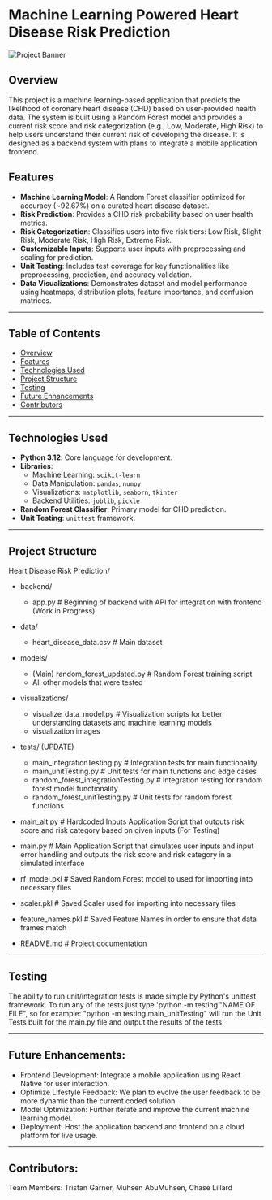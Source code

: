 # Machine Learning Powered Heart Disease Risk Prediction

![Project Banner](https://img.shields.io/badge/HeartRiskAI-Predictor-blue)

## Overview
This project is a machine learning-based application that predicts the likelihood of coronary heart disease (CHD) based on user-provided health data. The system is built using a Random Forest model and provides a current risk score and risk categorization (e.g., Low, Moderate, High Risk) to help users understand their current risk of developing the disease. It is designed as a backend system with plans to integrate a mobile application frontend.

## Features
- **Machine Learning Model**: A Random Forest classifier optimized for accuracy (~92.67%) on a curated heart disease dataset.
- **Risk Prediction**: Provides a CHD risk probability based on user health metrics.
- **Risk Categorization**: Classifies users into five risk tiers: Low Risk, Slight Risk, Moderate Risk, High Risk, Extreme Risk.
- **Customizable Inputs**: Supports user inputs with preprocessing and scaling for prediction.
- **Unit Testing**: Includes test coverage for key functionalities like preprocessing, prediction, and accuracy validation.
- **Data Visualizations**: Demonstrates dataset and model performance using heatmaps, distribution plots, feature importance, and confusion matrices.

---

## Table of Contents
- [Overview](#overview)
- [Features](#features)
- [Technologies Used](#technologies-used)
- [Project Structure](#project-structure)
- [Testing](#testing)
- [Future Enhancements](#future-enhancements)
- [Contributors](#contributors)

---

## Technologies Used
- **Python 3.12**: Core language for development.
- **Libraries**:
  - Machine Learning: `scikit-learn`
  - Data Manipulation: `pandas`, `numpy`
  - Visualizations: `matplotlib`, `seaborn`, `tkinter`
  - Backend Utilities: `joblib`, `pickle`
- **Random Forest Classifier**: Primary model for CHD prediction.
- **Unit Testing**: `unittest` framework.

---

## Project Structure
Heart Disease Risk Prediction/
  - backend/
      - app.py                              # Beginning of backend with API for integration with frontend (Work in Progress)
  - data/
      - heart_disease_data.csv              # Main dataset
  - models/
      - (Main) random_forest_updated.py     # Random Forest training script
      - All other models that were tested
  - visualizations/
      - visualize_data_model.py             # Visualization scripts for better understanding datasets and machine learning models
      - visualization images 
  - tests/ (UPDATE)
      - main_integrationTesting.py          # Integration tests for main functionality
      - main_unitTesting.py                 # Unit tests for main functions and edge cases
      - random_forest_integrationTesting.py # Integration testing for random forest model functionality
      - random_forest_unitTesting.py        # Unit tests for random forest functions

  - main_alt.py                             # Hardcoded Inputs Application Script that outputs risk score and risk category based on given inputs (For Testing)
  - main.py                                 # Main Application Script that simulates user inputs and input error handling and outputs the risk score and risk category in a simulated interface
  - rf_model.pkl                            # Saved Random Forest model to used for importing into necessary files
  - scaler.pkl                              # Saved Scaler used for importing into necessary files
  - feature_names.pkl                       # Saved Feature Names in order to ensure that data frames match
  - README.md                               # Project documentation

---

## Testing
The ability to run unit/integration tests is made simple by Python's unittest framework.
To run any of the tests just type 'python -m testing."NAME OF FILE", so for example:
"python -m testing.main_unitTesting" will run the Unit Tests built for the main.py file
and output the results of the tests.

---

## Future Enhancements:
- Frontend Development: Integrate a mobile application using React Native for user interaction.
- Optimize Lifestyle Feedback: We plan to evolve the user feedback to be more dynamic than the current coded solution.
- Model Optimization: Further iterate and improve the current machine learning model.
- Deployment: Host the application backend and frontend on a cloud platform for live usage.

---

## Contributors:
Team Members: Tristan Garner, Muhsen AbuMuhsen, Chase Lillard
